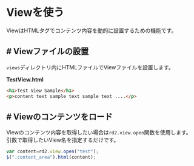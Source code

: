 # Viewを使う

ViewはHTMLタグでコンテンツ内容を動的に設置するための機能です。

<a id="set"></a>

## # Viewファイルの設置

``views``ディレクトリ内にHTMLファイルでViewファイルを設置します。

**TestView.html**
```html
<h1>Test View Sample</h1>
<p>content text sample text sample text ....</p>
```

<a id="load"></a>

## # Viewのコンテンツをロード

Viewのコンテンツ内容を取得したい場合は``rd2.view.open``関数を使用します。  
引数で取得したいView名を指定するだけです。

```javascript
var content=rd2.view.open("test");
$(".content_area").html(content);
```
